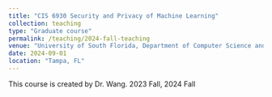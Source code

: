 ```yaml
---
title: "CIS 6930 Security and Privacy of Machine Learning"
collection: teaching
type: "Graduate course"
permalink: /teaching/2024-fall-teaching
venue: "University of South Florida, Department of Computer Science and Engineering"
date: 2024-09-01
location: "Tampa, FL"
---
```


This course is created by Dr. Wang.
2023 Fall, 2024 Fall

<!-- 
Heading 1
======

Heading 2
======

Heading 3
====== --> 
